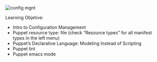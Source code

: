 
![config mgnt](https://github.com/Elizabeth-Akinyi-O/alx-system_engineering-devops/assets/145594149/4fde0cae-4fc7-4d1a-ade6-5baed85377d6)


Learning Objetive:

- Intro to Configuration Management
- Puppet resource type: file (check “Resource types” for all manifest types in the left menu)
- Puppet’s Declarative Language: Modeling Instead of Scripting
- Puppet lint
- Puppet emacs mode
